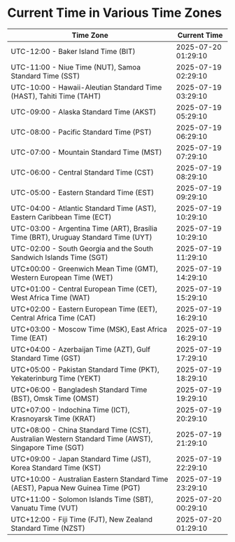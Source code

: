 # Current Time in Various Time Zones

| Time Zone | Current Time |
|-----------|--------------|
| UTC-12:00 - Baker Island Time (BIT) | 2025-07-20 01:29:10 |
| UTC-11:00 - Niue Time (NUT), Samoa Standard Time (SST) | 2025-07-19 02:29:10 |
| UTC-10:00 - Hawaii-Aleutian Standard Time (HAST), Tahiti Time (TAHT) | 2025-07-19 03:29:10 |
| UTC-09:00 - Alaska Standard Time (AKST) | 2025-07-19 05:29:10 |
| UTC-08:00 - Pacific Standard Time (PST) | 2025-07-19 06:29:10 |
| UTC-07:00 - Mountain Standard Time (MST) | 2025-07-19 07:29:10 |
| UTC-06:00 - Central Standard Time (CST) | 2025-07-19 08:29:10 |
| UTC-05:00 - Eastern Standard Time (EST) | 2025-07-19 09:29:10 |
| UTC-04:00 - Atlantic Standard Time (AST), Eastern Caribbean Time (ECT) | 2025-07-19 10:29:10 |
| UTC-03:00 - Argentina Time (ART), Brasília Time (BRT), Uruguay Standard Time (UYT) | 2025-07-19 10:29:10 |
| UTC-02:00 - South Georgia and the South Sandwich Islands Time (SGT) | 2025-07-19 11:29:10 |
| UTC±00:00 - Greenwich Mean Time (GMT), Western European Time (WET) | 2025-07-19 14:29:10 |
| UTC+01:00 - Central European Time (CET), West Africa Time (WAT) | 2025-07-19 15:29:10 |
| UTC+02:00 - Eastern European Time (EET), Central Africa Time (CAT) | 2025-07-19 16:29:10 |
| UTC+03:00 - Moscow Time (MSK), East Africa Time (EAT) | 2025-07-19 16:29:10 |
| UTC+04:00 - Azerbaijan Time (AZT), Gulf Standard Time (GST) | 2025-07-19 17:29:10 |
| UTC+05:00 - Pakistan Standard Time (PKT), Yekaterinburg Time (YEKT) | 2025-07-19 18:29:10 |
| UTC+06:00 - Bangladesh Standard Time (BST), Omsk Time (OMST) | 2025-07-19 19:29:10 |
| UTC+07:00 - Indochina Time (ICT), Krasnoyarsk Time (KRAT) | 2025-07-19 20:29:10 |
| UTC+08:00 - China Standard Time (CST), Australian Western Standard Time (AWST), Singapore Time (SGT) | 2025-07-19 21:29:10 |
| UTC+09:00 - Japan Standard Time (JST), Korea Standard Time (KST) | 2025-07-19 22:29:10 |
| UTC+10:00 - Australian Eastern Standard Time (AEST), Papua New Guinea Time (PGT) | 2025-07-19 23:29:10 |
| UTC+11:00 - Solomon Islands Time (SBT), Vanuatu Time (VUT) | 2025-07-20 00:29:10 |
| UTC+12:00 - Fiji Time (FJT), New Zealand Standard Time (NZST) | 2025-07-20 01:29:10 |
